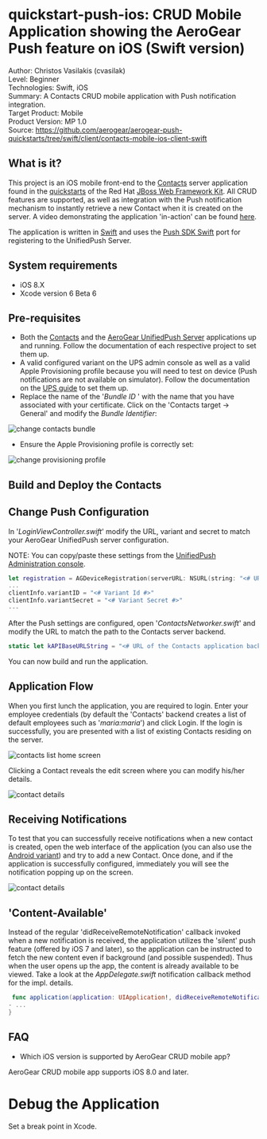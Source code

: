 quickstart-push-ios: CRUD Mobile Application showing the AeroGear Push feature on iOS  (Swift version)
======================================================================================================
Author: Christos Vasilakis (cvasilak)  
Level: Beginner  
Technologies: Swift, iOS  
Summary: A Contacts CRUD mobile application with Push notification integration.  
Target Product: Mobile  
Product Version: MP 1.0  
Source: https://github.com/aerogear/aerogear-push-quickstarts/tree/swift/client/contacts-mobile-ios-client-swift

What is it?
-----------

This project is an iOS mobile front-end to the [Contacts](https://github.com/aerogear/aerogear-push-quickstarts/contacts-mobile-picketlink-secured) server application found in the [quickstarts](https://github.com/aerogear/aerogear-push-quickstarts) of the Red Hat [JBoss Web Framework Kit](http://www.jboss.org/jdf/). All CRUD features are supported, as well as integration with the Push notification mechanism to instantly retrieve a new Contact when it is created on the server. A video demonstrating the application 'in-action' can be found [here](https://vimeo.com/96095487). 

The application is written in [Swift](https://developer.apple.com/swift/) and uses the [Push SDK Swift](https://github.com/aerogear/aerogear-ios-push/tree/swift) port for registering to the UnifiedPush Server.

System requirements
-------------------
- iOS 8.X
- Xcode version 6 Beta 6


Pre-requisites
---------

* Both the [Contacts](https://github.com/aerogear/aerogear-push-quickstarts/contacts-mobile-picketlink-secured) and the [AeroGear UnifiedPush Server](https://github.com/aerogear/aerogear-unifiedpush-server) applications up and running. Follow the documentation of each respective project to set them up.
* A valid configured variant on the UPS admin console as well as a valid Apple Provisioning profile because you will need to test on device (Push notifications are not available on simulator). Follow the documentation on the [UPS guide](http://aerogear.org/docs/unifiedpush/aerogear-push-ios/) to set them up.
* Replace the name of the '_Bundle ID_ ' with the name that you have associated with your certificate. 
Click on the 'Contacts target -> General' and modify the _Bundle Identifier_:

![change contacts bundle](doc/change-contacts-bundle.png)

* Ensure the Apple Provisioning profile is correctly set:

![change provisioning profile](doc/change-provisioning-profile.png)


Build and Deploy the Contacts
-------------------------------

## Change Push Configuration

In '_LoginViewController.swift_' modify the URL, variant and secret to match your AeroGear UnifiedPush server configuration. 

NOTE:
You can copy/paste these settings from the [UnifiedPush Administration console](http://aerogear.org/docs/unifiedpush/ups_userguide/admin-ui/).

```swift
let registration = AGDeviceRegistration(serverURL: NSURL(string: "<# URL of the running AeroGear UnifiedPush Server #>"))
...
clientInfo.variantID = "<# Variant Id #>"
clientInfo.variantSecret = "<# Variant Secret #>"
---
```

After the Push settings are configured, open '_ContactsNetworker.swift_' and modify the URL to match the path to the Contacts server backend.

```swift
static let kAPIBaseURLString = "<# URL of the Contacts application backend #>";
```

You can now build and run the application.


Application Flow
----------------------

When you first lunch the application, you are required to login. Enter your employee credentials (by default the 'Contacts' backend creates a list of default employees such as '_maria:maria_') and click Login. If the login is successfully, you are presented with a list of existing Contacts residing on the server. 

![contacts list home screen](doc/contacts-list.png)

Clicking a Contact reveals the edit screen where you can modify his/her details.

![contact details](doc/contact-details.png)

Receiving Notifications
----------------------

To test that you can successfully receive notifications when a new contact is created, open the web interface of the application (you can also use the [Android variant](https://github.com/aerogear/aerogear-push-quickstarts/tree/master/client/contacts-mobile-android-client)) and try to add a new Contact. Once done, and if the application is successfully configured, immediately you will see the notification popping up on the screen.

![contact details](doc/notification.png)

## 'Content-Available'

Instead of the regular 'didReceiveRemoteNotification' callback invoked when a new notification is received, the application utilizes the 'silent' push feature (offered by iOS 7 and later), so the application can be instructed to fetch the new content even if background (and possible suspended). Thus when the user opens up the app, the content is already available to be viewed. Take a look at the _AppDelegate.swift_ notification callback method for the impl. details.

```swift
 func application(application: UIApplication!, didReceiveRemoteNotification userInfo: [NSObject : AnyObject]!, fetchCompletionHandler completionHandler: ((UIBackgroundFetchResult) -> Void)!) { 
- ...
}
```


FAQ
---

* Which iOS version is supported by AeroGear CRUD mobile app?

AeroGear CRUD mobile app supports iOS 8.0 and later.


Debug the Application
=====================

Set a break point in Xcode.
